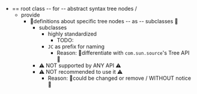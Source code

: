 * == root class -- for -- abstract syntax tree nodes /
  * provide
    * 👀definitions about specific tree nodes -- as -- subclasses 👀
      * subclasses
        * highly standardized
          * TODO:
        * `JC` as prefix for naming
          * Reason: 🧠differentiate with `com.sun.source`'s Tree API 🧠
      * ⚠️ NOT supported by ANY API ⚠️
      * ⚠️ NOT recommended to use it ⚠️
        * Reason: 🧠could be changed or remove / WITHOUT notice 🧠